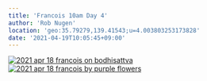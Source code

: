```yaml
---
title: 'Francois 10am Day 4'
author: 'Rob Nugen'
location: 'geo:35.79279,139.41543;u=4.003803253173828'
date: '2021-04-19T10:05:45+09:00'
---
```


[![2021 apr 18 francois on bodhisattva](//b.robnugen.com/quests/walk-to-niigata/2021/en_route/day-04/thumbs/2021_apr_18_francois_on_bodhisattva.jpeg)](//b.robnugen.com/quests/walk-to-niigata/2021/en_route/day-04/2021_apr_18_francois_on_bodhisattva.jpeg)
[![2021 apr 18 francois by purple flowers](//b.robnugen.com/quests/walk-to-niigata/2021/en_route/day-04/thumbs/2021_apr_18_francois_by_purple_flowers.jpeg)](//b.robnugen.com/quests/walk-to-niigata/2021/en_route/day-04/2021_apr_18_francois_by_purple_flowers.jpeg)          

